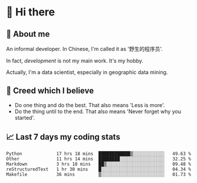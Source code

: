 # 👋 Hi there

## :speech_balloon: About me

An informal developer. In Chinese, I'm called it as '野生的程序员'.

In fact, _development_ is not my main work. It's my hobby.

Actually, I'm a data scientist, especially in geographic data mining.

## :see_no_evil: Creed which I believe

- Do one thing and do the best. That also means 'Less is more'.
- Do the thing until to the end. That also means 'Never forget why you started'.

## :chart_with_upwards_trend: Last 7 days my coding stats

<!--START_SECTION:waka-->
```text
Python             17 hrs 18 mins  ████████████▒░░░░░░░░░░░░   49.63 % 
Other              11 hrs 14 mins  ████████░░░░░░░░░░░░░░░░░   32.25 % 
Markdown           3 hrs 18 mins   ██▒░░░░░░░░░░░░░░░░░░░░░░   09.48 % 
reStructuredText   1 hr 30 mins    █░░░░░░░░░░░░░░░░░░░░░░░░   04.34 % 
Makefile           36 mins         ▒░░░░░░░░░░░░░░░░░░░░░░░░   01.73 % 
```
<!--END_SECTION:waka-->
